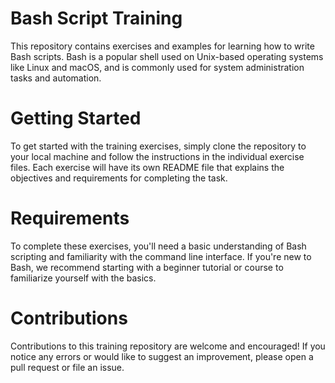 # Bash Script Training
This repository contains exercises and examples for learning how to write Bash scripts. Bash is a popular shell used on Unix-based operating systems like Linux and macOS, and is commonly used for system administration tasks and automation.


# Getting Started
To get started with the training exercises, simply clone the repository to your local machine and follow the instructions in the individual exercise files. Each exercise will have its own README file that explains the objectives and requirements for completing the task.


# Requirements
To complete these exercises, you'll need a basic understanding of Bash scripting and familiarity with the command line interface. If you're new to Bash, we recommend starting with a beginner tutorial or course to familiarize yourself with the basics.


# Contributions
Contributions to this training repository are welcome and encouraged! If you notice any errors or would like to suggest an improvement, please open
a pull request or file an issue.

